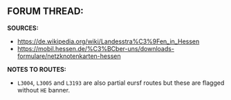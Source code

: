 ﻿**FORUM THREAD:**
- 


**SOURCES:**
- https://de.wikipedia.org/wiki/Landesstra%C3%9Fen_in_Hessen
- https://mobil.hessen.de/%C3%BCber-uns/downloads-formulare/netzknotenkarten-hessen


**NOTES TO ROUTES:**
- `L3004`, `L3005` and `L3193` are also partial eursf routes but these are flagged without `HE` banner.